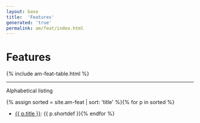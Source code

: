 ```yaml
---
layout: base
title:  'Features'
generated: 'true'
permalink: am/feat/index.html
---
```


# Features

{% include am-feat-table.html %}

----------

Alphabetical listing

{% assign sorted = site.am-feat | sort: 'title' %}{% for p in sorted %}
* [{{ p.title }}](): {{ p.shortdef }}{% endfor %}

